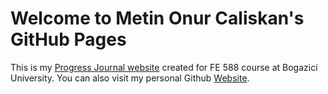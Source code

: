 # Welcome to Metin Onur Caliskan's GitHub Pages

This is my [Progress Journal website](https://github.com/BU-FE-588/fall21-monurcaliskan/) created for FE 588 course at Bogazici University. You can also visit my personal Github [Website](https://github.com/monurcaliskan/).
